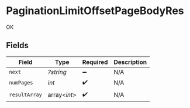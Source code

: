 # PaginationLimitOffsetPageBodyRes

OK


## Fields

| Field              | Type               | Required           | Description        |
| ------------------ | ------------------ | ------------------ | ------------------ |
| `next`             | *?string*          | :heavy_minus_sign: | N/A                |
| `numPages`         | *int*              | :heavy_check_mark: | N/A                |
| `resultArray`      | array<*int*>       | :heavy_check_mark: | N/A                |
